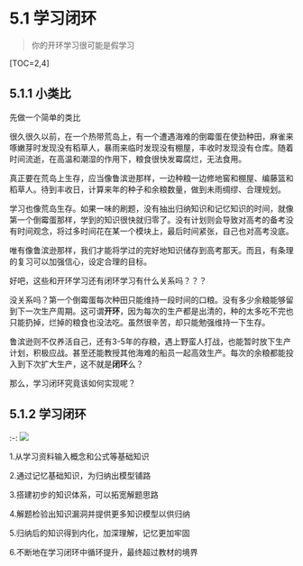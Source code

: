 # 5.1 学习闭环

> 你的开环学习很可能是假学习

\[TOC=2,4\]

## 5.1.1 小类比

先做一个简单的类比

很久很久以前，在一个热带荒岛上，有一个遭遇海难的倒霉蛋在使劲种田，麻雀来啄嫩芽时发现没有稻草人，暴雨来临时发现没有棚屋，丰收时发现没有仓库。随着时间流逝，在高温和潮湿的作用下，粮食很快发霉腐烂，无法食用。

真正要在荒岛上生存，应当像鲁滨逊那样，一边种粮一边修地窖和棚屋、编藤篮和稻草人。待到丰收日，计算来年的种子和余粮数量，做到未雨绸缪、合理规划。

学习也像荒岛生存。如果一味的刷题，没有抽出归纳知识和记忆知识的时间，就像第一个倒霉蛋那样，学到的知识很快就归零了。没有计划则会导致对高考的备考没有时间观念，将过多时间花在某一个模块上，最后时间紧张，自己也对高考没底。

唯有像鲁滨逊那样，我们才能将学过的完好地知识储存到高考那天。而且，有条理的复习可以加强信心，设定合理的目标。

好吧，这些和开环学习还有闭环学习有什么关系吗？？？

没关系吗？第一个倒霉蛋每次种田只能维持一段时间的口粮。没有多少余粮能够留到下一次生产周期。这可谓**开环**，因为每次的生产都是出清的，种的太多吃不完也只能扔掉，烂掉的粮食也没法吃。虽然很辛苦，却只能勉强维持一下生存。

鲁滨逊则不仅养活自己，还有3-5年的存粮，遇上野蛮人打战，也能暂时放下生产计划，积极应战。甚至还能教授其他海难的船员一起高效生产。每次的余粮都能投入到下次扩大生产，这不就是**闭环**么？

那么，学习闭环究竟该如何实现呢？

## 5.1.2 学习闭环

:-: ![](../.gitbook/assets/tim-jie-tu-20180928203219.png)

1.从学习资料输入概念和公式等基础知识

2.通过记忆基础知识，为归纳出模型铺路

3.搭建初步的知识体系，可以拓宽解题思路

4.解题检验出知识漏洞并提供更多知识模型以供归纳

5.归纳后的知识得到内化，加深理解，记忆更加牢固

6.不断地在学习闭环中循环提升，最终超过教材的境界

